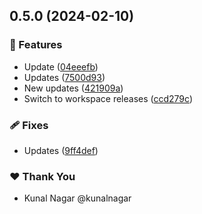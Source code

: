 ## 0.5.0 (2024-02-10)


### 🚀 Features

- Update ([04eeefb](https://github.com/kunalnagarco/ui/commit/04eeefb))
- Updates ([7500d93](https://github.com/kunalnagarco/ui/commit/7500d93))
- New updates ([421909a](https://github.com/kunalnagarco/ui/commit/421909a))
- Switch to workspace releases ([ccd279c](https://github.com/kunalnagarco/ui/commit/ccd279c))

### 🩹 Fixes

- Updates ([9ff4def](https://github.com/kunalnagarco/ui/commit/9ff4def))

### ❤️  Thank You

- Kunal Nagar @kunalnagar